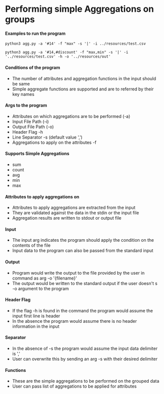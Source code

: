 # Performing simple Aggregations on groups

#### Examples to run the program

`python3 agg.py -a '#14' -f "max" -s '|' -i ../resources/test.csv`

`python3 agg.py -a '#14,#discount' -f "max,min" -s '|' -i '../resources/test.csv' -h -o '../resources/out'`


#### Conditions of the program
   * The number of attributes and aggregation functions in the input should be same
   * Simple aggregate functions are supported and are to referred by their key names

#### Args to the program
   * Attributes on which aggregations are to be performed (-a)
   * Input File Path (-i)
   * Output File Path (-o)
   * Header Flag -h 
   * Line Separator -s (default value ',')
   * Aggregations to apply on the attributes -f
   
#### Supports Simple Aggregations 
   * sum
   * count
   * avg
   * min
   * max

#### Attributes to apply aggregations on
   * Attributes to apply aggregations are extracted from the input
   * They are validated against the data in the stdin or the input file
   * Aggregation results are written to stdout or output file

#### Input 
   * The input arg indicates the program should apply the condition on the contents of the file
   * Input data to the program can also be passed from the standard input

#### Output
   * Program would write the output to the file provided by the user in command as arg -o '{filename}'
   * The output would be written to the standard output if the user doesn't s -o argument to the program

#### Header Flag
   * If the flag -h is found in the command the program would assume the input first line is header
   * In the absence the program would assume there is no header information in the input

#### Separator
   * In the absence of -s the program would assume the input data delimiter is ','
   * User can overwrite this by sending an arg -s with their desired delimiter

#### Functions
   * These are the simple aggregations to be performed on the grouped data
   * User can pass list of aggregations to be applied for attributes
